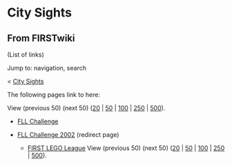 # City Sights

## From FIRSTwiki

(List of links)

Jump to: navigation, search

< [City Sights](/index.php?title=City_Sights&redirect=no "City Sights")

The following pages link to here:

View (previous 50) (next 50) ([20](/index.php?title=Special:Whatlinkshere/City_Sights&limit=20&from=0 "Special:Whatlinkshere/City Sights") | [50](/index.php?title=Special:Whatlinkshere/City_Sights&limit=50&from=0 "Special:Whatlinkshere/City Sights") | [100](/index.php?title=Special:Whatlinkshere/City_Sights&limit=100&from=0 "Special:Whatlinkshere/City Sights") | [250](/index.php?title=Special:Whatlinkshere/City_Sights&limit=250&from=0 "Special:Whatlinkshere/City Sights") | [500](/index.php?title=Special:Whatlinkshere/City_Sights&limit=500&from=0 "Special:Whatlinkshere/City Sights")).

- [FLL Challenge](FLL_Challenge "FLL Challenge")
- [FLL Challenge 2002](/index.php?title=FLL_Challenge_2002&redirect=no "FLL Challenge 2002") (redirect page) 

  - [FIRST LEGO League](FIRST_LEGO_League "FIRST LEGO League") View (previous 50) (next 50) ([20](/index.php?title=Special:Whatlinkshere/City_Sights&limit=20&from=0 "Special:Whatlinkshere/City Sights") | [50](/index.php?title=Special:Whatlinkshere/City_Sights&limit=50&from=0 "Special:Whatlinkshere/City Sights") | [100](/index.php?title=Special:Whatlinkshere/City_Sights&limit=100&from=0 "Special:Whatlinkshere/City Sights") | [250](/index.php?title=Special:Whatlinkshere/City_Sights&limit=250&from=0 "Special:Whatlinkshere/City Sights") | [500](/index.php?title=Special:Whatlinkshere/City_Sights&limit=500&from=0 "Special:Whatlinkshere/City Sights")).
